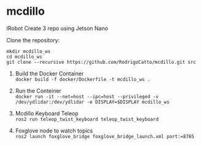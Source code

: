 # mcdillo
IRobot Create 3 repo using Jetson Nano

Clone the repository:
```
mkdir mcdillo_ws
cd mcdillo_ws
git clone --recursive https://github.com/RodrigoCatto/mcdillo.git src
```

1. Build the Docker Container\
```docker build -f docker/Dockerfile -t mcdillo_ws . ```

2. Run the Conteiner\
```docker run -it --net=host --ipc=host --privileged -v /dev/ydlidar:/dev/ydlidar -e DISPLAY=$DISPLAY mcdillo_ws```

3. Mcdillo Keyboard Teleop\
```ros2 run teleop_twist_keyboard teleop_twist_keyboard```

4. Foxglove node to watch topics\
```ros2 launch foxglove_bridge foxglove_bridge_launch.xml port:=8765```
